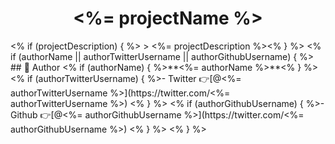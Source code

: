 <h1 align="center"><%= projectName %></h1>
<% if (projectDescription) { %>
> <%= projectDescription %><% } %>
<% if (authorName || authorTwitterUsername || authorGithubUsername) { %>
## 👤 Author
<% if (authorName) { %>**<%= authorName %>**<% } %>
<% if (authorTwitterUsername) { %>- Twitter 👉[@<%= authorTwitterUsername %>](https://twitter.com/<%= authorTwitterUsername %>) <% } %>
<% if (authorGithubUsername) { %>- Github 👉[@<%= authorGithubUsername %>](https://twitter.com/<%= authorGithubUsername %>) <% } %>
<% } %>